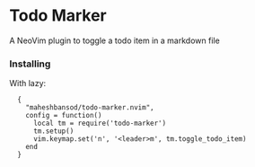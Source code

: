 
# Todo Marker

A NeoVim plugin to toggle a todo item in a markdown file

### Installing

With lazy:

```
  {
    "maheshbansod/todo-marker.nvim",
    config = function()
      local tm = require('todo-marker')
      tm.setup()
      vim.keymap.set('n', '<leader>m', tm.toggle_todo_item)
    end
  }
```

